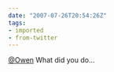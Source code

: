 ```yaml
---
date: "2007-07-26T20:54:26Z"
tags:
- imported
- from-twitter
---
```

[@Owen](https://twitter.com/Owen) What did you do...
